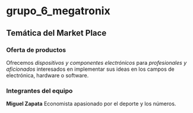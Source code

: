 # grupo_6_megatronix

## Temática del Market Place

### Oferta de productos
Ofrecemos *dispositivos y componentes electrónicos* para *profesionales y aficionados* interesados en implementar sus ideas en los campos de electrónica, hardware o software.

### Integrantes del equipo

**Miguel Zapata**
Economista apasionado por el deporte y los números.